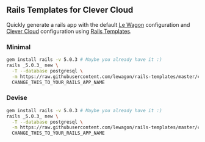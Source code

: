 ## Rails Templates for Clever Cloud

Quickly generate a rails app with the default [Le Wagon](http://www.lewagon.org) configuration
and [Clever Cloud](http://clever-cloud.com/) configuration using
[Rails Templates](http://guides.rubyonrails.org/rails_application_templates.html).

### Minimal

```bash
gem install rails -v 5.0.3 # Maybe you already have it :)
rails _5.0.3_ new \
  -T --database postgresql \
  -m https://raw.githubusercontent.com/lewagon/rails-templates/master/clever_cloud/minimal.rb \
  CHANGE_THIS_TO_YOUR_RAILS_APP_NAME
```

### Devise

```bash
gem install rails -v 5.0.3 # Maybe you already have it :)
rails _5.0.3_ new \
  -T --database postgresql \
  -m https://raw.githubusercontent.com/lewagon/rails-templates/master/clever_cloud/devise.rb \
  CHANGE_THIS_TO_YOUR_RAILS_APP_NAME
```
